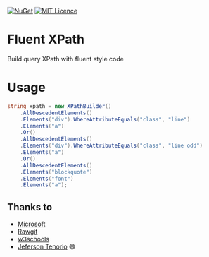 [![NuGet](https://img.shields.io/nuget/v/FluentXpath.svg)](https://www.nuget.org/packages/FluentXpath/)
[![MIT Licence](https://badges.frapsoft.com/os/mit/mit.svg?v=103)](https://opensource.org/licenses/mit-license.php)
# Fluent XPath
Build query XPath with fluent style code
# Usage
``` C#
string xpath = new XPathBuilder()
	.AllDescedentElements()
	.Elements("div").WhereAttributeEquals("class", "line")
	.Elements("a")
	.Or()
	.AllDescedentElements()
	.Elements("div").WhereAttributeEquals("class", "line odd")
	.Elements("a")
	.Or()
	.AllDescedentElements()
	.Elements("blockquote")
	.Elements("font")
	.Elements("a");
```
## Thanks to
- [Microsoft](https://msdn.microsoft.com/en-us/library/ms256086.aspx)
- [Rawgit](https://rawgit.com/)
- [w3schools](http://www.w3schools.com/xml/xpath_syntax.asp)
- [Jeferson Tenorio](https://br.linkedin.com/in/jefersontenorio) :smile: